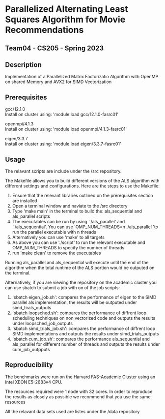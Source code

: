 # Parallelized Alternating Least Squares Algorithm for Movie Recommendations
## Team04 - CS205 - Spring 2023 


## Description 

Implementation of a Parallelized Matrix Factorizatio Algorithm with OpenMP on shared Memory and AVX2 for SIMD Vectorization 

## Prerequisites 

gcc/12.1.0
\
Install on cluster using: 'module load gcc/12.1.0-fasrc01' 

openmpi/4.1.3
\
Install on cluster using: 'module load openmpi/4.1.3-fasrc01'

eigen/3.3.7
\
Install on cluster using: 'module load eigen/3.3.7-fasrc01'

## Usage 

The relavant scripts are include under the /src repository. 

The Makefile allows you to build different versions of the ALS algorithm with different settings and configurations. Here are the steps to use the Makefile:

1. Ensure that the relevant libraries outlined on the prerequisites section are installed 
2. Open a terminal window and naviate to the /src directory
3. Type 'make main' in the terminal to build the: als_sequential and als_parallel scripts 
4. The executables can be run by using './als_parallel' and './als_sequential'. You can use 'OMP_NUM_THREADS=n  ./als_parallel 'to run the parallel executable with n threads
5. Alternatively you can use 'make' to all targets
6. As above you can use './script' to run the relevant executable and OMP_NUM_THREADS to specify the number of threads
7. run 'make clean' to remove the executables

Running als_parallel and als_sequential will execute until the end of the algorithm when the total runtime of the ALS portion would be outputed on the terminal. 

Alternatively, if you are viewing the repository on the academic cluster you can use sbatch to submit a job with on of the job scripts: 

1. 'sbatch eigen_job.sh': compares the performance of eigen to the SIMD parallel als implementation, the results will be outputed under simd_tirals_outputs
2. 'sbatch loopsched.sh': compares the performance of diffrent loop scheduling techniques on non vectorized code and outputs the results under loopsched_job_outputs
3. 'sbatch simd_trials_job.sh': compares the performance of diffrent loop SIMD implementations and outputs the results under simd_trials_outputs
4. 'sbatch cum_job.sh': compares the performance als_sequential and als_parallel for different number of threads and outputs the results under cum_job_outpputs

## Reproducibility 

The benchmarks were run on the Harvard FAS-Academic Cluster using an Intel XEON E5-2683v4 CPU.

The resources required were 1 node with 32 cores. In order to reproduce the results as closely as possible we recommend that you use the same resources

All the relavant data sets used are listes under the /data repository

